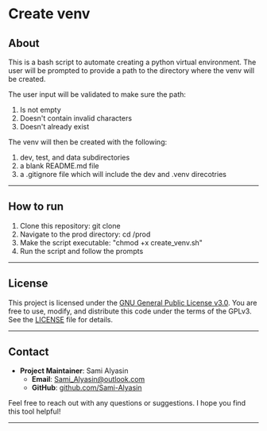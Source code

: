# Create venv

## About
This is a bash script to automate creating a python virtual environment.
The user will be prompted to provide a path to the directory where the venv will be created.

The user input will be validated to make sure the path:
1. Is not empty
2. Doesn't contain invalid characters
3. Doesn't already exist

The venv will then be created with the following:
1. dev, test, and data subdirectories
2. a blank README.md file
3. a .gitignore file which will include the dev and .venv direcotries

---

## How to run
1. Clone this repository: git clone <insert-repository-url-here>
2. Navigate to the prod directory: cd <repository-name>/prod
3. Make the script executable: "chmod +x create_venv.sh"
4. Run the script and follow the prompts

---

## License

This project is licensed under the [GNU General Public License v3.0](https://www.gnu.org/licenses/gpl-3.0.en.html#license-text). You are free to use, modify, and distribute this code under the terms of the GPLv3. See the [LICENSE](LICENSE) file for details.

---

## Contact

- **Project Maintainer**: Sami Alyasin   
    - **Email**: Sami_Alyasin@outlook.com
    - **GitHub**: [github.com/Sami-Alyasin](https://github.com/Sami-Alyasin)

Feel free to reach out with any questions or suggestions. I hope you find this tool helpful!

---